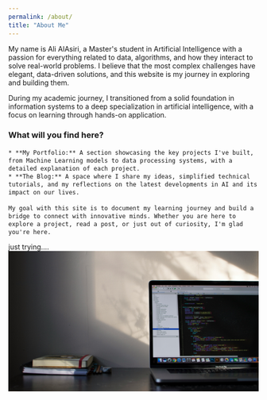 ```yaml
---
permalink: /about/
title: "About Me"
---
```


  My name is Ali AlAsiri, a Master's student in Artificial Intelligence with a passion for everything related to data, algorithms, and how they interact to solve real-world problems. I believe that the most complex challenges have elegant, data-driven solutions, and this website is my journey in exploring and building them.
  
  During my academic journey, I transitioned from a solid foundation in information systems to a deep specialization in artificial intelligence, with a focus on learning through hands-on application.
  
  ### What will you find here?
  
    * **My Portfolio:** A section showcasing the key projects I've built, from Machine Learning models to data processing systems, with a detailed explanation of each project.
    * **The Blog:** A space where I share my ideas, simplified technical tutorials, and my reflections on the latest developments in AI and its impact on our lives.
    
    My goal with this site is to document my learning journey and build a bridge to connect with innovative minds. Whether you are here to explore a project, read a post, or just out of curiosity, I'm glad you're here.

just trying....
<img src="/assets/images/homephoto.jpg" alt= "this photo for home page and this is just testing ">
